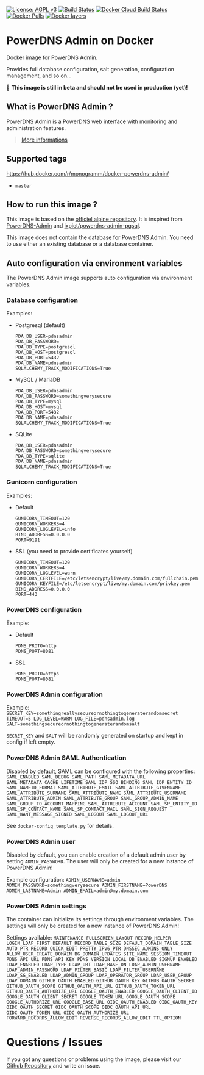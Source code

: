 
[uri_license]: http://www.gnu.org/licenses/agpl.html
[uri_license_image]: https://img.shields.io/badge/License-AGPL%20v3-blue.svg

[![License: AGPL v3][uri_license_image]][uri_license]
[![Build Status](https://travis-ci.org/Monogramm/docker-powerdns-admin.svg)](https://travis-ci.org/Monogramm/docker-powerdns-admin)
[![Docker Cloud Build Status](https://img.shields.io/docker/cloud/build/monogramm/docker-powerdns-admin.svg)](https://hub.docker.com/r/monogramm/docker-powerdns-admin/)
[![Docker Pulls](https://img.shields.io/docker/pulls/monogramm/docker-powerdns-admin.svg)](https://hub.docker.com/r/monogramm/docker-powerdns-admin/)
[![Docker layers](https://images.microbadger.com/badges/image/monogramm/docker-powerdns-admin.svg)](https://microbadger.com/images/monogramm/docker-powerdns-admin)

# PowerDNS Admin on Docker

Docker image for PowerDNS Admin.

Provides full database configuration, salt generation, configuration management, and so on...

:construction: **This image is still in beta and should not be used in production (yet)!**

## What is PowerDNS Admin ?

PowerDNS Admin is a PowerDNS web interface with monitoring and administration features.

> [More informations](https://github.com/ngoduykhanh/PowerDNS-Admin)

## Supported tags

https://hub.docker.com/r/monogramm/docker-powerdns-admin/

* `master`

## How to run this image ?

This image is based on the [officiel alpine repository](https://registry.hub.docker.com/_/alpine/).
It is inspired from [PowerDNS-Admin](https://github.com/ngoduykhanh/PowerDNS-Admin) and [ixpict/powerdns-admin-pgsql](https://github.com/ixpict/powerdns-admin-pgsql).

This image does not contain the database for PowerDNS Admin. You need to use either an existing database or a database container.

## Auto configuration via environment variables

The PowerDNS Admin image supports auto configuration via environment variables.

### Database configuration

Examples:
* Postgresql (default)
    ```
    PDA_DB_USER=pdnsadmin
    PDA_DB_PASSWORD=
    PDA_DB_TYPE=postgresql
    PDA_DB_HOST=postgresql
    PDA_DB_PORT=5432
    PDA_DB_NAME=pdnsadmin
    SQLALCHEMY_TRACK_MODIFICATIONS=True
    ```
* MySQL / MariaDB
    ```
    PDA_DB_USER=pdnsadmin
    PDA_DB_PASSWORD=somethingverysecure
    PDA_DB_TYPE=mysql
    PDA_DB_HOST=mysql
    PDA_DB_PORT=5432
    PDA_DB_NAME=pdnsadmin
    SQLALCHEMY_TRACK_MODIFICATIONS=True
    ```
* SQLite
    ```
    PDA_DB_USER=pdnsadmin
    PDA_DB_PASSWORD=somethingverysecure
    PDA_DB_TYPE=sqlite
    PDA_DB_NAME=pdnsadmin
    SQLALCHEMY_TRACK_MODIFICATIONS=True
    ```

### Gunicorn configuration

Examples:
* Default
    ```
	GUNICORN_TIMEOUT=120
	GUNICORN_WORKERS=4
	GUNICORN_LOGLEVEL=info
	BIND_ADDRESS=0.0.0.0
	PORT=9191
    ```
* SSL (you need to provide certificates yourself)
    ```
	GUNICORN_TIMEOUT=120
	GUNICORN_WORKERS=4
	GUNICORN_LOGLEVEL=warn
    GUNICORN_CERTFILE=/etc/letsencrypt/live/my.domain.com/fullchain.pem
    GUNICORN_KEYFILE=/etc/letsencrypt/live/my.domain.com/privkey.pem
	BIND_ADDRESS=0.0.0.0
	PORT=443
    ```

### PowerDNS configuration

Example:
* Default
    ```
    PDNS_PROTO=http
    PDNS_PORT=8081
    ```
* SSL
    ```
    PDNS_PROTO=https
    PDNS_PORT=8081
    ```

### PowerDNS Admin configuration

Example:
    ```
    SECRET_KEY=somethingreallysecureornothingtogeneraterandomsecret
    TIMEOUT=5
    LOG_LEVEL=WARN
    LOG_FILE=pdnsadmin.log
    SALT=somethingsecureornothingtogeneraterandomsalt
    ```

`SECRET_KEY` and `SALT` will be randomly generated on startup and kept in config if left empty.

### PowerDNS Admin SAML Authentication

Disabled by default, SAML can be configured with the following properties:
    ```
    SAML_ENABLED
    SAML_DEBUG
    SAML_PATH
    SAML_METADATA_URL
    SAML_METADATA_CACHE_LIFETIME
    SAML_IDP_SSO_BINDING
    SAML_IDP_ENTITY_ID
    SAML_NAMEID_FORMAT
    SAML_ATTRIBUTE_EMAIL
    SAML_ATTRIBUTE_GIVENNAME
    SAML_ATTRIBUTE_SURNAME
    SAML_ATTRIBUTE_NAME
    SAML_ATTRIBUTE_USERNAME
    SAML_ATTRIBUTE_ADMIN
    SAML_ATTRIBUTE_GROUP
    SAML_GROUP_ADMIN_NAME
    SAML_GROUP_TO_ACCOUNT_MAPPING
    SAML_ATTRIBUTE_ACCOUNT
    SAML_SP_ENTITY_ID
    SAML_SP_CONTACT_NAME
    SAML_SP_CONTACT_MAIL
    SAML_SIGN_REQUEST
    SAML_WANT_MESSAGE_SIGNED
    SAML_LOGOUT
    SAML_LOGOUT_URL
    ```

See `docker-config_template.py` for details.

### PowerDNS Admin user

Disabled by default, you can enable creation of a default admin user by setting `ADMIN_PASSWORD`. The user will only be created for a new instance of PowerDNS Admin!

Example configuration:
    ```
    ADMIN_USERNAME=admin
    ADMIN_PASSWORD=somethingverysecure
    ADMIN_FIRSTNAME=PowerDNS
    ADMIN_LASTNAME=Admin
    ADMIN_EMAIL=admin@my.domain.com
    ```

### PowerDNS Admin settings

The container can initialize its settings through environment variables. The settings will only be created for a new instance of PowerDNS Admin!

Settings available:
    ```
    MAINTENANCE
    FULLSCREEN_LAYOUT
    RECORD_HELPER
    LOGIN_LDAP_FIRST
    DEFAULT_RECORD_TABLE_SIZE
    DEFAULT_DOMAIN_TABLE_SIZE
    AUTO_PTR
    RECORD_QUICK_EDIT
    PRETTY_IPV6_PTR
    DNSSEC_ADMINS_ONLY
    ALLOW_USER_CREATE_DOMAIN
    BG_DOMAIN_UPDATES
    SITE_NAME
    SESSION_TIMEOUT
    PDNS_API_URL
    PDNS_API_KEY
    PDNS_VERSION
    LOCAL_DB_ENABLED
    SIGNUP_ENABLED
    LDAP_ENABLED
    LDAP_TYPE
    LDAP_URI
    LDAP_BASE_DN
    LDAP_ADMIN_USERNAME
    LDAP_ADMIN_PASSWORD
    LDAP_FILTER_BASIC
    LDAP_FILTER_USERNAME
    LDAP_SG_ENABLED
    LDAP_ADMIN_GROUP
    LDAP_OPERATOR_GROUP
    LDAP_USER_GROUP
    LDAP_DOMAIN
    GITHUB_OAUTH_ENABLED
    GITHUB_OAUTH_KEY
    GITHUB_OAUTH_SECRET
    GITHUB_OAUTH_SCOPE
    GITHUB_OAUTH_API_URL
    GITHUB_OAUTH_TOKEN_URL
    GITHUB_OAUTH_AUTHORIZE_URL
    GOOGLE_OAUTH_ENABLED
    GOOGLE_OAUTH_CLIENT_ID
    GOOGLE_OAUTH_CLIENT_SECRET
    GOOGLE_TOKEN_URL
    GOOGLE_OAUTH_SCOPE
    GOOGLE_AUTHORIZE_URL
    GOOGLE_BASE_URL
    OIDC_OAUTH_ENABLED
    OIDC_OAUTH_KEY
    OIDC_OAUTH_SECRET
    OIDC_OAUTH_SCOPE
    OIDC_OAUTH_API_URL
    OIDC_OAUTH_TOKEN_URL
    OIDC_OAUTH_AUTHORIZE_URL
    FORWARD_RECORDS_ALLOW_EDIT
    REVERSE_RECORDS_ALLOW_EDIT
    TTL_OPTION
    ```

# Questions / Issues
If you got any questions or problems using the image, please visit our [Github Repository](https://github.com/Monogramm/docker-powerdns-admin) and write an issue.  

